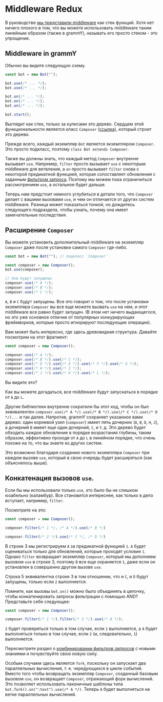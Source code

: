 # Middleware Redux

В руководстве [мы представили middleware](../guide/middleware) как стек функций.
Хотя нет ничего плохого в том, что вы можете использовать middleware таким линейным образом (также в grammY), называть его просто стеком - это упрощение.

## Middleware in grammY

Обычно вы видите следующую схему.

```ts
const bot = new Bot("");

bot.use(/* ... */);
bot.use(/* ... */);

bot.on(/* ... */);
bot.on(/* ... */);
bot.on(/* ... */);

bot.start();
```

Выглядит как стек, только за кулисами это дерево.
Сердцем этой функциональности является класс `Composer` ([ссылка](/ref/core/composer)), который строит это дерево.

Прежде всего, каждый экземпляр `Bot` является экземпляром `Composer`.
Это просто подкласс, поэтому `class Bot extends Composer`.

Также вы должны знать, что каждый метод `Composer` внутренне вызывает `use`.
Например, `filter` просто вызывает `use` с некоторым middleware для ветвления, а `on` просто вызывает `filter` снова с некоторой предикатной функцией, которая сопоставляет обновления с заданным [фильтром запроса](../guide/filter-queries).
Поэтому мы можем пока ограничиться рассмотрением `use`, а остальное будет дальше.

Теперь нам предстоит немного углубиться в детали того, что `Composer` делает с вашими вызовами `use`, и чем он отличается от других систем middleware.
Разница может показаться тонкой, но дождитесь следующего подраздела, чтобы узнать, почему она имеет замечательные последствия.

## Расширение `Composer`

Вы можете установить дополнительный middleware на экземпляр `Composer` даже после установки самого `Composer` где-либо.

```ts
const bot = new Bot(""); // подкласс `Composer`

const composer = new Composer();
bot.use(composer);

// Они будут запущены:
composer.use(/* A */);
composer.use(/* B */);
composer.use(/* C */);
```

`A`, `B` и `C` будут запущены.
Все это говорит о том, что после установки экземпляра `Composer` вы все еще можете вызвать `use` на нем, и этот middleware все равно будет запущен.
(В этом нет ничего выдающегося, но это уже основное отличие от популярных конкурирующих фреймворков, которые просто игнорируют последующие операции).

Вам может быть интересно, где здесь древовидная структура.
Давайте посмотрим на этот фрагмент:

```ts
const composer = new Composer();

composer.use(/* A */);
composer.use(/* B */).use(/* C */);
composer.use(/* D */).use(/* E */).use(/* F */).use(/* G */);
composer.use(/* H */).use(/* I */);
composer.use(/* J */).use(/* K */).use(/* L */);
```

Вы видите это?

Как вы можете догадаться, все middleware будут запускаться в порядке от `A` до `L`.

Другие библиотеки внутренне сократили бы этот код, чтобы он был эквивалентен `composer.use(/* A */).use(/* B */).use(/* C */).use(/* D */)...` и так далее.
Напротив, grammY сохраняет указанное вами дерево: один корневой узел (`composer`) имеет пять дочерних (`A`, `B`, `D`, `H`, `J`), а дочерний `B` имеет еще один дочерний, `C`, и т. д.
Это дерево будет обходить каждое обновление в порядке возрастания глубины, таким образом, эффективно проходя от `A` до `L` в линейном порядке, что очень похоже на то, что вы знаете из других систем.

Это возможно благодаря созданию нового экземпляра `Composer` при каждом вызове `use`, который в свою очередь будет расширяться (как объяснялось выше).

## Конкатенация вызовов `use`.

Если бы мы использовали только `use`, это было бы не слишком юзабельно (каламбур).
Все становится интереснее, как только в дело вступает, например, `filter`.

Посмотрите на это:

```ts
const composer = new Composer();

composer.filter(/* 1 */, /* A */).use(/* B */)

composer.filter(/* 2 */).use(/* C */, /* D */)
```

В строке 3 мы регистрируем `A` за предикатной функцией `1`.
`A` будет оцениваться только для обновлений, которые проходят условие `1`.
Однако `filter` возвращает экземпляр `Composer`, который мы дополняем вызовом `use` в строке 3, поэтому `B` все еще охраняется `1`, даже если он установлен в совершенно другом вызове `use`.

Строка 5 эквивалентна строке 3 в том отношении, что и `C`, и `D` будут запущены, только если `2` выполняется.

Помните, как вызовы `bot.on()` можно было объединять в цепочку, чтобы конкатенировать запросы фильтрации с помощью AND?
Представьте себе следующее:

```ts
const composer = new Composer();

composer.filter(/* 1 */).filter(/* 2 */).use(/* A */);
```

`2` будет проверяться только в том случае, если `1` выполняется, а `A` будет выполняться только в том случае, если `2` (и, следовательно, `1`) выполняется.

Пересмотрите раздел о [комбинировании фильтров запросов](../guide/filter-queries#комбинирование-фильтров-запросов) с новыми знаниями и почувствуйте свою новую силу.

Особым случаем здесь является `fork`, поскольку он запускает два параллельных вычисления, т. е. чередующихся в цикле событий.
Вместо того чтобы возвращать экземпляр `Composer`, созданный базовым вызовом `use`, он возвращает `Composer`, отражающий форк вычислений.
Это позволяет использовать лаконичные шаблоны типа `bot.fork().on(":text").use(/* A */)`.
Теперь `A` будет выполняться на ветке параллельных вычислений.
